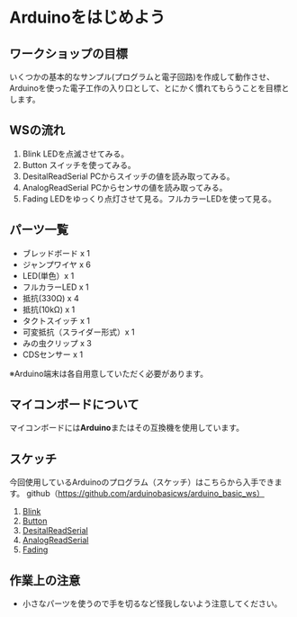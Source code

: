 # Arduinoをはじめよう

## ワークショップの目標
いくつかの基本的なサンプル(プログラムと電子回路)を作成して動作させ、
Arduinoを使った電子工作の入り口として、とにかく慣れてもらうことを目標とします。

## WSの流れ
1. Blink LEDを点滅させてみる。
2. Button スイッチを使ってみる。
3. DesitalReadSerial PCからスイッチの値を読み取ってみる。
4. AnalogReadSerial PCからセンサの値を読み取ってみる。
5. Fading LEDをゆっくり点灯させて見る。フルカラーLEDを使って見る。

## パーツ一覧
- ブレッドボード x 1
- ジャンプワイヤ x 6
- LED(単色）x 1
- フルカラーLED x 1
- 抵抗(330Ω) x 4
- 抵抗(10kΩ) x 1
- タクトスイッチ x 1
- 可変抵抗（スライダー形式）x 1
- みの虫クリップ x 3
- CDSセンサー x 1

※Arduino端末は各自用意していただく必要があります。

## マイコンボードについて
マイコンボードには**Arduino**またはその互換機を使用しています。

## スケッチ
今回使用しているArduinoのプログラム（スケッチ）はこちらから入手できます。
github（https://github.com/arduinobasicws/arduino_basic_ws）

1. [Blink](https://github.com/arduinobasicws/arduino_basic_ws/blob/master/Arduino/Blink/Blink.ino)
2. [Button](https://github.com/arduinobasicws/arduino_basic_ws/blob/master/Arduino/Button/Button.ino)
3. [DesitalReadSerial](https://github.com/arduinobasicws/arduino_basic_ws/blob/master/Arduino/DigitalReadSerial/DigitalReadSerial.ino)
4. [AnalogReadSerial](https://github.com/arduinobasicws/arduino_basic_ws/blob/master/Arduino/AnalogReadSerial/AnalogReadSerial.ino)
5. [Fading](https://github.com/arduinobasicws/arduino_basic_ws/blob/master/Arduino/Fading/Fading.ino)
 
## 作業上の注意
- 小さなパーツを使うので手を切るなど怪我しないよう注意してください。
